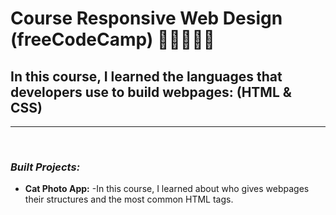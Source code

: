 # **Course Responsive Web Design (freeCodeCamp)** 🚀🚀🧑🏻‍🚀

## **In this course, I learned the languages that developers use to build webpages: (HTML & CSS)**

---

<br>

### _Built Projects:_

- **Cat Photo App:**
  -In this course, I learned about who gives webpages their structures and the most common HTML tags.
